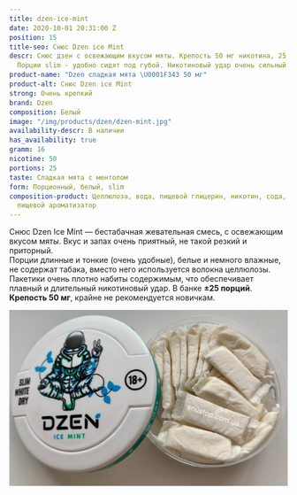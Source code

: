 ```yaml
---
title: dzen-ice-mint
date: 2020-10-01 20:31:00 Z
position: 15
title-seo: Снюс Dzen ice Mint
descr: Снюс дзен с освежающим вкусом мяты. Крепость 50 мг никотина, 25 белых порций.
  Порции slim - удобно сидят под губой. Никотиновый удар очень сильный.
product-name: "Dzen сладкая мята \U0001F343 50 мг"
product-alt: Снюс Dzen ice Mint
strong: Очень крепкий
brand: Dzen
composition: Белый
image: "/img/products/dzen/dzen-mint.jpg"
availability-descr: В наличии
has_availability: true
gramm: 16
nicotine: 50
portions: 25
taste: Сладкая мята с ментолом
form: Порционный, белый, slim
composition-product: Целлюлоза, вода, пищевой глицерин, никотин, сода, карбонат натрия,
  пищевой ароматизатор
---
```


Снюс Dzen Ice Mint — бестабачная жевательная смесь, с освежающим вкусом мяты. Вкус и запах очень приятный, не такой резкий и приторный.<br>
Порции длинные и тонкие (очень удобные), белые и немного влажные, не содержат табака, вместо него используется волокна целлюлозы. Пакетики очень плотно набиты содержимым, что обеспечивает плавный и длительный никотиновый удар. В банке **±25 порций**.<br>
**Крепость 50 мг**, крайне не рекомендуется новичкам.
<div class="popup-gallery d-flex mb-3">
	<a href="/img/products/dzen/dzen-mint-portion.jpg" title="Снюс Dzen белые порции"><img class="img-fluid" src="/img/products/dzen/dzen-mint-portion.jpg" alt="Снюс Dzen мята"></a>
</div>